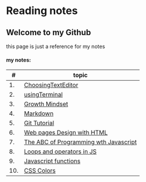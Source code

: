 # Reading notes
## Welcome to my Github 
this page is just a reference for my notes




#### my notes:

\# | topic
-- | -----
1. | [ChoosingTextEditor](Choosingatexteditor.md)
2. | [usingTerminal](usingaterminal.md)
3. | [Growth Mindset](GrowthMindset.md)
4. | [Markdown](markdown.md)
5. | [Git Tutorial](GitTutorial.md)
6. | [Web pages Design with HTML](HTMLandDesignprocess.md)
7. | [The ABC of Programming wth Javascript](JavascriptChp1.md)
8. | [Loops and operators in JS](jsloops.md)
9. | [Javascript functions](jsfunctions.md)
10. | [CSS Colors](csscolors.md)